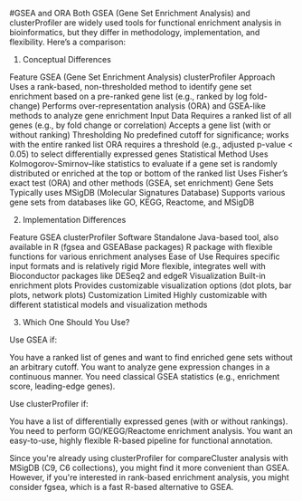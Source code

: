 #GSEA and ORA
Both GSEA (Gene Set Enrichment Analysis) and clusterProfiler are widely used tools for functional enrichment analysis in bioinformatics, but they differ in methodology, implementation, and flexibility. Here’s a comparison:

1. Conceptual Differences
   
Feature	GSEA (Gene Set Enrichment Analysis)	clusterProfiler
Approach	Uses a rank-based, non-thresholded method to identify gene set enrichment based on a pre-ranked gene list (e.g., ranked by log fold-change)	Performs over-representation analysis (ORA) and GSEA-like methods to analyze gene enrichment
Input Data	Requires a ranked list of all genes (e.g., by fold change or correlation)	Accepts a gene list (with or without ranking)
Thresholding	No predefined cutoff for significance; works with the entire ranked list	ORA requires a threshold (e.g., adjusted p-value < 0.05) to select differentially expressed genes
Statistical Method	Uses Kolmogorov-Smirnov–like statistics to evaluate if a gene set is randomly distributed or enriched at the top or bottom of the ranked list	Uses Fisher’s exact test (ORA) and other methods (GSEA, set enrichment)
Gene Sets	Typically uses MSigDB (Molecular Signatures Database)	Supports various gene sets from databases like GO, KEGG, Reactome, and MSigDB

2. Implementation Differences
   
Feature	GSEA	clusterProfiler
Software	Standalone Java-based tool, also available in R (fgsea and GSEABase packages)	R package with flexible functions for various enrichment analyses
Ease of Use	Requires specific input formats and is relatively rigid	More flexible, integrates well with Bioconductor packages like DESeq2 and edgeR
Visualization	Built-in enrichment plots	Provides customizable visualization options (dot plots, bar plots, network plots)
Customization	Limited	Highly customizable with different statistical models and visualization methods

3. Which One Should You Use?
   
Use GSEA if:

You have a ranked list of genes and want to find enriched gene sets without an arbitrary cutoff.
You want to analyze gene expression changes in a continuous manner.
You need classical GSEA statistics (e.g., enrichment score, leading-edge genes).

Use clusterProfiler if:

You have a list of differentially expressed genes (with or without rankings).
You need to perform GO/KEGG/Reactome enrichment analysis.
You want an easy-to-use, highly flexible R-based pipeline for functional annotation.

Since you're already using clusterProfiler for compareCluster analysis with MSigDB (C9, C6 collections), you might find it more convenient than GSEA. However, if you're interested in rank-based enrichment analysis, you might consider fgsea, which is a fast R-based alternative to GSEA.
